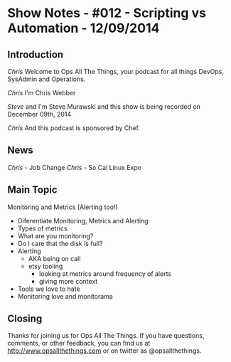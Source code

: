 Show Notes - #012 - Scripting vs Automation - 12/09/2014
===========================

Introduction
------------
*Chris* Welcome to Ops All The Things, your podcast for all things DevOps, SysAdmin and Operations.

*Chris* I'm Chris Webber

*Steve* and I'm Steve Murawski and this show is being recorded on December 09th, 2014

*Chris* And this podcast is sponsored by Chef.

News
----
*Chris* - Job Change
*Chris* - So Cal Linux Expo

Main Topic
----------
Monitoring and Metrics (Alerting too!)

- Diferentiate Monitoring, Metrics and Alerting
- Types of metrics
- What are you monitoring?
- Do I care that the disk is full?
- Alerting
  - AKA being on call
  - etsy tooling
    - looking at metrics around frequency of alerts
    - giving more context
- Tools we love to hate
- Monitoring love and monitorama

Closing
-------
Thanks for joining us for Ops All The Things.  If you have questions, comments, or other feedback, you can find us at <http://www.opsallthethings.com> or on twitter as @opsallthethings.
